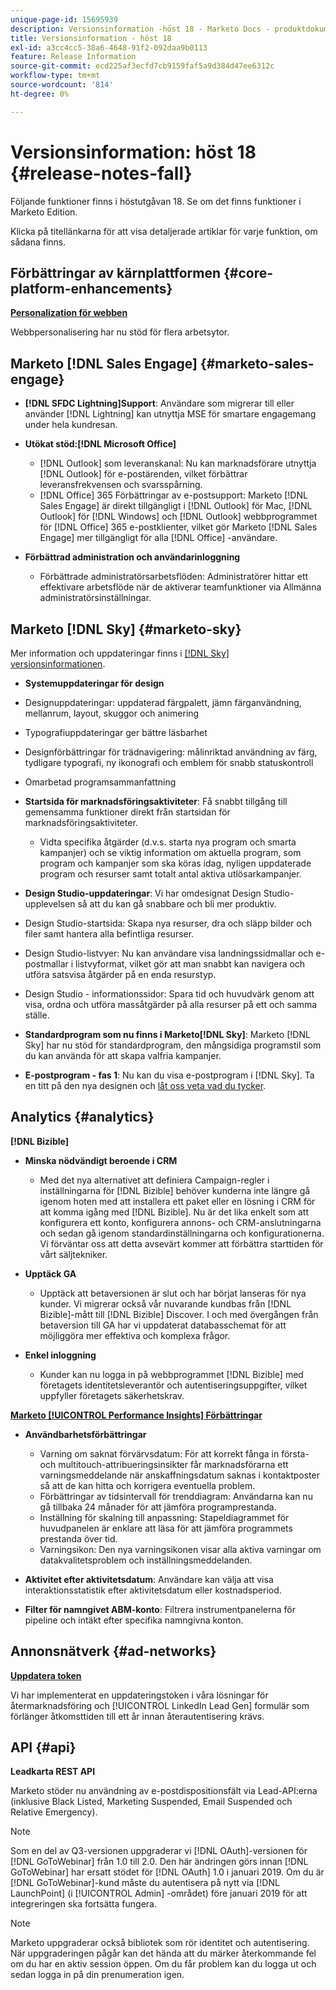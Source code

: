 ```yaml
---
unique-page-id: 15695939
description: Versionsinformation -höst 18 - Marketo Docs - produktdokumentation
title: Versionsinformation - höst 18
exl-id: a3cc4cc5-38a6-4648-91f2-092daa9b0113
feature: Release Information
source-git-commit: ecd225af3ecfd7cb9159faf5a9d384d47ee6312c
workflow-type: tm+mt
source-wordcount: '814'
ht-degree: 0%

---
```


# Versionsinformation: höst 18 {#release-notes-fall}

Följande funktioner finns i höstutgåvan 18. Se om det finns funktioner i Marketo Edition.

Klicka på titellänkarna för att visa detaljerade artiklar för varje funktion, om sådana finns.

## Förbättringar av kärnplattformen {#core-platform-enhancements}

**[Personalization för webben](/help/marketo/product-docs/web-personalization/getting-started/workspaces-in-web-personalization.md)**

Webbpersonalisering har nu stöd för flera arbetsytor.

## Marketo [!DNL Sales Engage] {#marketo-sales-engage}

* **[!DNL SFDC Lightning]Support**: Användare som migrerar till eller använder [!DNL Lightning] kan utnyttja MSE för smartare engagemang under hela kundresan.

* **Utökat stöd:[!DNL Microsoft Office]**

   * [!DNL Outlook] som leveranskanal: Nu kan marknadsförare utnyttja [!DNL Outlook] för e-postärenden, vilket förbättrar leveransfrekvensen och svarsspårning.
   * [!DNL Office] 365 Förbättringar av e-postsupport: Marketo [!DNL Sales Engage] är direkt tillgängligt i [!DNL Outlook] för Mac, [!DNL Outlook] för [!DNL Windows] och [!DNL Outlook] webbprogrammet för [!DNL Office] 365 e-postklienter, vilket gör Marketo [!DNL Sales Engage] mer tillgängligt för alla [!DNL Office] -användare.

* **Förbättrad administration och användarinloggning**

   * Förbättrade administratörsarbetsflöden: Administratörer hittar ett effektivare arbetsflöde när de aktiverar teamfunktioner via Allmänna administratörsinställningar.

## Marketo [!DNL Sky] {#marketo-sky}

Mer information och uppdateringar finns i [[!DNL Sky] versionsinformationen](https://help.marketo.com).

* **Systemuppdateringar för design**

* Designuppdateringar: uppdaterad färgpalett, jämn färganvändning, mellanrum, layout, skuggor och animering
* Typografiuppdateringar ger bättre läsbarhet
* Designförbättringar för trädnavigering: målinriktad användning av färg, tydligare typografi, ny ikonografi och emblem för snabb statuskontroll
* Omarbetad programsammanfattning

* **Startsida för marknadsföringsaktiviteter**: Få snabbt tillgång till gemensamma funktioner direkt från startsidan för marknadsföringsaktiviteter.

   * Vidta specifika åtgärder (d.v.s. starta nya program och smarta kampanjer) och se viktig information om aktuella program, som program och kampanjer som ska köras idag, nyligen uppdaterade program och resurser samt totalt antal aktiva utlösarkampanjer.

* **Design Studio-uppdateringar**: Vi har omdesignat Design Studio-upplevelsen så att du kan gå snabbare och bli mer produktiv.
* Design Studio-startsida: Skapa nya resurser, dra och släpp bilder och filer samt hantera alla befintliga resurser.
* Design Studio-listvyer: Nu kan användare visa landningssidmallar och e-postmallar i listvyformat, vilket gör att man snabbt kan navigera och utföra satsvisa åtgärder på en enda resurstyp.
* Design Studio - informationssidor: Spara tid och huvudvärk genom att visa, ordna och utföra massåtgärder på alla resurser på ett och samma ställe.
* **Standardprogram som nu finns i Marketo[!DNL Sky]**: Marketo [!DNL Sky] har nu stöd för standardprogram, den mångsidiga programstil som du kan använda för att skapa valfria kampanjer.
* **E-postprogram - fas 1**: Nu kan du visa e-postprogram i [!DNL Sky]. Ta en titt på den nya designen och [låt oss veta vad du tycker](https://go.marketo.com/NextGenUX---USA---Apr-2018-fcp_Landing-Page-Feedback.html).

## Analytics  {#analytics}

**[!DNL Bizible]**

* **Minska nödvändigt beroende i CRM**

   * Med det nya alternativet att definiera Campaign-regler i inställningarna för [!DNL Bizible] behöver kunderna inte längre gå igenom hoten med att installera ett paket eller en lösning i CRM för att komma igång med [!DNL Bizible]. Nu är det lika enkelt som att konfigurera ett konto, konfigurera annons- och CRM-anslutningarna och sedan gå igenom standardinställningarna och konfigurationerna. Vi förväntar oss att detta avsevärt kommer att förbättra starttiden för vårt säljtekniker.

* **Upptäck GA**

   * Upptäck att betaversionen är slut och har börjat lanseras för nya kunder. Vi migrerar också vår nuvarande kundbas från [!DNL Bizible]-mått till [!DNL Bizible] Discover. I och med övergången från betaversion till GA har vi uppdaterat databasschemat för att möjliggöra mer effektiva och komplexa frågor.

* **Enkel inloggning**

   * Kunder kan nu logga in på webbprogrammet [!DNL Bizible] med företagets identitetsleverantör och autentiseringsuppgifter, vilket uppfyller företagets säkerhetskrav.

**[Marketo [!UICONTROL Performance Insights] Förbättringar](/help/marketo/product-docs/reporting/performance-insights/performance-insights-overview.md)**

* **Användbarhetsförbättringar**

   * Varning om saknat förvärvsdatum: För att korrekt fånga in första- och multitouch-attribueringsinsikter får marknadsförarna ett varningsmeddelande när anskaffningsdatum saknas i kontaktposter så att de kan hitta och korrigera eventuella problem.
   * Förbättringar av tidsintervall för trenddiagram: Användarna kan nu gå tillbaka 24 månader för att jämföra programprestanda.
   * Inställning för skalning till anpassning: Stapeldiagrammet för huvudpanelen är enklare att läsa för att jämföra programmets prestanda över tid.
   * Varningsikon: Den nya varningsikonen visar alla aktiva varningar om datakvalitetsproblem och inställningsmeddelanden.

* **Aktivitet efter aktivitetsdatum**: Användare kan välja att visa interaktionsstatistik efter aktivitetsdatum eller kostnadsperiod.
* **Filter för namngivet ABM-konto**: Filtrera instrumentpanelerna för pipeline och intäkt efter specifika namngivna konton.

## Annonsnätverk {#ad-networks}

**[Uppdatera token](/help/marketo/product-docs/demand-generation/social/social-functions/set-up-linkedin-lead-gen-forms.md)**

Vi har implementerat en uppdateringstoken i våra lösningar för återmarknadsföring och [!UICONTROL LinkedIn Lead Gen] formulär som förlänger åtkomsttiden till ett år innan återautentisering krävs.

## API {#api}

**Leadkarta REST API**

Marketo stöder nu användning av e-postdispositionsfält via Lead-API:erna (inklusive Black Listed, Marketing Suspended, Email Suspended och Relative Emergency).

>[!NOTE]
>
>Som en del av Q3-versionen uppgraderar vi [!DNL OAuth]-versionen för [!DNL GoToWebinar] från 1.0 till 2.0. Den här ändringen görs innan [!DNL GoToWebinar] har ersatt stödet för [!DNL OAuth] 1.0 i januari 2019. Om du är [!DNL GoToWebinar]-kund måste du autentisera på nytt via [!DNL LaunchPoint] (i [!UICONTROL Admin] -området) före januari 2019 för att integreringen ska fortsätta fungera.

>[!NOTE]
>
>Marketo uppgraderar också bibliotek som rör identitet och autentisering. När uppgraderingen pågår kan det hända att du märker återkommande fel om du har en aktiv session öppen. Om du får problem kan du logga ut och sedan logga in på din prenumeration igen.
